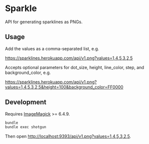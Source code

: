 # Sparkle

API for generating sparklines as PNGs.

## Usage

Add the values as a comma-separated list, e.g.

https://sparklines.herokuapp.com/api/v1.png?values=1,4,5,3,2,5

Accepts optional parameters for dot_size, height, line_color, step, and background_color, e.g.

https://sparklines.herokuapp.com/api/v1.png?values=1,4,5,3,2,5&height=100&background_color=FF0000

## Development

Requires [ImageMagick](http://www.imagemagick.org/) >= 6.4.9.

```bash
bundle
bundle exec shotgun
```

Then open [http://localhost:9393/api/v1.png?values=1,4,5,3,2,5](http://localhost:9393/api/v1.png?values=1,4,5,3,2,5).
